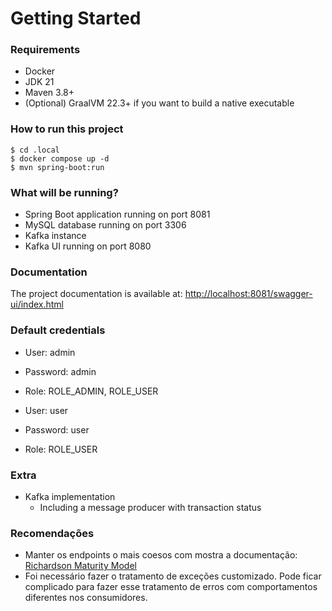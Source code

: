 # Getting Started

### Requirements
* Docker
* JDK 21
* Maven 3.8+
* (Optional) GraalVM 22.3+ if you want to build a native executable

### How to run this project

```
$ cd .local
$ docker compose up -d
$ mvn spring-boot:run
```

### What will be running?

* Spring Boot application running on port 8081
* MySQL database running on port 3306
* Kafka instance
* Kafka UI running on port 8080

### Documentation

The project documentation is available at: [http://localhost:8081/swagger-ui/index.html](http://localhost:8081/swagger-ui/index.html)

### Default credentials

* User: admin
* Password: admin
* Role: ROLE_ADMIN, ROLE_USER

* User: user
* Password: user
* Role: ROLE_USER

### Extra

* Kafka implementation
  * Including a message producer with transaction status

### Recomendações
  * Manter os endpoints o mais coesos com mostra a documentação: [Richardson Maturity Model](https://martinfowler.com/articles/richardsonMaturityModel.html)
  * Foi necessário fazer o tratamento de exceções customizado. Pode ficar complicado para fazer esse tratamento de 
    erros com comportamentos diferentes nos consumidores.